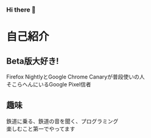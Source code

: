 ### Hi there 👋
# 自己紹介
## Beta版大好き!
Firefox NightlyとGoogle Chrome Canaryが普段使いの人  
そこらへんにいるGoogle Pixel信者
## 趣味
鉄道に乗る、鉄道の音を聞く、プログラミング  
楽しむこと第一でやってます
